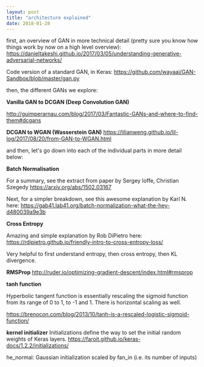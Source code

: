 ```yaml
---
layout: post
title: "architecture explained"
date: 2018-01-28
---
```


first, an overview of GAN in more technical detail (pretty sure you know how things work by now on a high level overview):
https://danieltakeshi.github.io/2017/03/05/understanding-generative-adversarial-networks/

Code version of a standard GAN, in Keras:
https://github.com/wayaai/GAN-Sandbox/blob/master/gan.py


then, the different GANs we explore:

__Vanilla GAN to DCGAN (Deep Convolution GAN)__

http://guimperarnau.com/blog/2017/03/Fantastic-GANs-and-where-to-find-them#dcgans


__DCGAN to WGAN (Wasserstein GAN)__
https://lilianweng.github.io/lil-log/2017/08/20/from-GAN-to-WGAN.html


and then, let's go down into each of the individual parts in more detail below:


__Batch Normalisation__

For a summary, see the extract from paper by Sergey Ioffe, Christian Szegedy
https://arxiv.org/abs/1502.03167

Next, for a simpler breakdown, see this awesome explanation by Karl N. here:
https://gab41.lab41.org/batch-normalization-what-the-hey-d480039a9e3b


__Cross Entropy__

Amazing and simple explanation by Rob DiPietro here:
https://rdipietro.github.io/friendly-intro-to-cross-entropy-loss/

Very helpful to first understand entropy, then cross entropy, then KL divergence.


__RMSProp__
http://ruder.io/optimizing-gradient-descent/index.html#rmsprop


__tanh function__

Hyperbolic tangent function is essentially rescaling the sigmoid function from its range of 0 to 1, to -1 and 1.
There is horizontal scaling as well.

https://brenocon.com/blog/2013/10/tanh-is-a-rescaled-logistic-sigmoid-function/


__kernel initializer__
Initializations define the way to set the initial random weights of Keras layers.
https://faroit.github.io/keras-docs/1.2.2/initializations/

he_normal: Gaussian initialization scaled by fan_in (i.e. its number of inputs)


